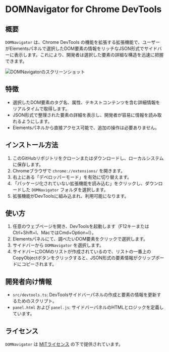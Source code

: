 # DOMNavigator for Chrome DevTools

## 概要

`DOMNavigator` は、Chrome DevTools の機能を拡張する拡張機能で、ユーザーがElementsパネルで選択したDOM要素の情報をリッチなJSON形式でサイドバーに表示します。これにより、開発者は選択した要素の詳細な構造を迅速に把握できます。

![DOMNavigatorのスクリーンショット](https://i.gyazo.com/9777e3b96b4bfb97a3aa18462f3d1a4c.png)

## 特徴

- 選択したDOM要素のタグ名、属性、テキストコンテンツを含む詳細情報をリアルタイムで取得します。
- JSON形式で整理された要素の詳細を表示し、開発者が容易に情報を読み取れるようにします。
- Elementsパネルから直接アクセス可能で、追加の操作は必要ありません。

## インストール方法

1. このGitHubリポジトリをクローンまたはダウンロードし、ローカルシステムに保存します。
2. Chromeブラウザで `chrome://extensions/` を開きます。
3. 右上にある「デベロッパーモード」を有効に切り替えます。
4. 「パッケージ化されていない拡張機能を読み込む」をクリックし、ダウンロードした `DOMNavigator` フォルダを選択します。
5. 拡張機能がDevToolsに組み込まれ、利用可能になります。

## 使い方

1. 任意のウェブページを開き、DevToolsを起動します（F12キーまたはCtrl+Shift+I、MacではCmd+Option+I）。
2. Elementsパネルにて、調べたいDOM要素をクリックで選択します。
3. サイドバーから `DOMNavigator` を選択します。
4. サイドバーにDOMのリストが作成されているので、リストの一番上のCopyObjectボタンをクリックすると、JSON形式の要素情報がクリップボードにコピーされます。

## 開発者向け情報

- `src/devtools.ts`: DevToolsサイドバーパネルの作成と要素の情報を更新するためのスクリプト。
- `panel.html` および `panel.js`: サイドバーパネルのHTMLとロジックを定義しています。

## ライセンス

`DOMNavigator` は [MITライセンス](LICENSE) の下で提供されています。
